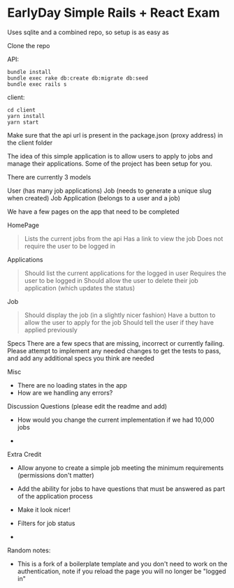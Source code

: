 # EarlyDay Simple Rails + React Exam

Uses sqlite and a combined repo, so setup is as easy as

Clone the repo

API:

```
bundle install
bundle exec rake db:create db:migrate db:seed
bundle exec rails s
```

client:

```
cd client
yarn install
yarn start
```

Make sure that the api url is present in the package.json (proxy address) in the client folder

The idea of this simple application is to allow users to apply to jobs and manage their applications. Some of the project has been setup for you.

There are currently 3 models

User (has many job applications)
Job (needs to generate a unique slug when created)
Job Application (belongs to a user and a job)

We have a few pages on the app that need to be completed

HomePage
> Lists the current jobs from the api
> Has a link to view the job
> Does not require the user to be logged in

Applications
> Should list the current applications for the logged in user
> Requires the user to be logged in
> Should allow the user to delete their job application (which updates the status)

Job
> Should display the job (in a slightly nicer fashion)
> Have a button to allow the user to apply for the job
> Should tell the user if they have applied previously

Specs
There are a few specs that are missing, incorrect or currently failing.
Please attempt to implement any needed changes to get the tests to pass, and add any additional specs you think are needed

Misc

- There are no loading states in the app
- How are we handling any errors?

Discussion Questions (please edit the readme and add)

- How would you change the current implementation if we had 10,000 jobs

-

Extra Credit

- Allow anyone to create a simple job meeting the minimum requirements (permissions don't matter)
- Add the ability for jobs to have questions that must be answered as part of the application process
- Make it look nicer!
- Filters for job status

-

Random notes:

- This is a fork of a boilerplate template and you don't need to work on the authentication, note if you reload the page you will no longer be "logged in"
